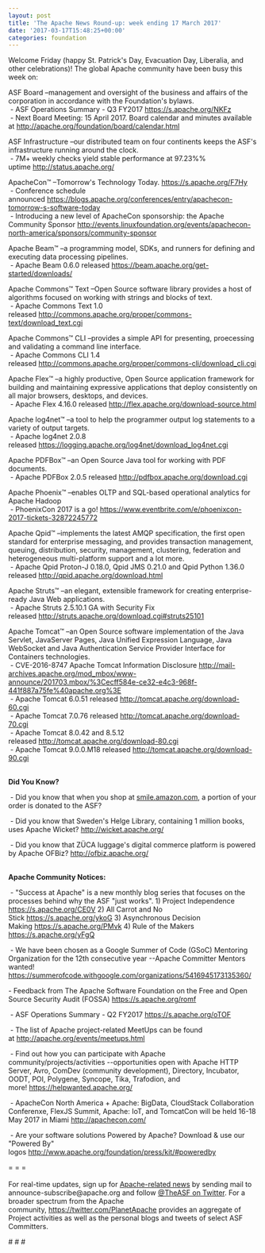 ```yaml
---
layout: post
title: 'The Apache News Round-up: week ending 17 March 2017'
date: '2017-03-17T15:48:25+00:00'
categories: foundation
---
```

<p>Welcome Friday (happy St. Patrick's Day, Evacuation Day, Liberalia, and other celebrations)! The global Apache community have been busy this week on:</p> 
  <div> 
    <p>ASF Board –management and oversight of the business and affairs of the corporation in accordance with the Foundation's bylaws.<br />&nbsp;- ASF Operations Summary - Q3 FY2017 <a href="https://s.apache.org/NKFz">https://s.apache.org/NKFz</a> <br />&nbsp;- Next Board Meeting: 15 April 2017. Board calendar and minutes available at&nbsp;<a href="http://apache.org/foundation/board/calendar.html">http://apache.org/foundation/board/calendar.html</a></p> 
    <p>ASF Infrastructure –our distributed team on four continents keeps the ASF's infrastructure running around the clock.<br />&nbsp;- 7M+ weekly checks yield stable performance at 97.23%% uptime&nbsp;<a href="http://status.apache.org/">http://status.apache.org/</a></p> 
  </div> 
  <div> 
    <p><a href="http://status.apache.org/"></a>ApacheCon™ –Tomorrow's Technology Today.&nbsp;<a href="https://s.apache.org/F7Hy">https://s.apache.org/F7Hy</a><br />&nbsp;- Conference schedule announced&nbsp;<a href="https://blogs.apache.org/conferences/entry/apachecon-tomorrow-s-software-today">https://blogs.apache.org/conferences/entry/apachecon-tomorrow-s-software-today</a><br />&nbsp;-&nbsp;Introducing a new level of ApacheCon sponsorship: the Apache Community Sponsor&nbsp;<a href="http://events.linuxfoundation.org/events/apachecon-north-america/sponsors/community-sponsor">http://events.linuxfoundation.org/events/apachecon-north-america/sponsors/community-sponsor</a></p> 
    <p>Apache Beam™ –a programming model, SDKs, and runners for defining and executing data processing pipelines.<br />&nbsp;- Apache Beam 0.6.0 released&nbsp;<a href="https://beam.apache.org/get-started/downloads/">https://beam.apache.org/get-started/downloads/</a></p> 
    <p>Apache Commons™ Text –Open Source software library provides a host of algorithms focused on working with strings and blocks of text.<br />&nbsp;- Apache Commons Text 1.0 released&nbsp;<a href="http://commons.apache.org/proper/commons-text/download_text.cgi">http://commons.apache.org/proper/commons-text/download_text.cgi</a></p> 
    <p>Apache Commons™ CLI –provides a simple API for presenting, proecessing and validating a command line interface.<br />&nbsp;- Apache Commons CLI 1.4 released&nbsp;<a href="http://commons.apache.org/proper/commons-cli/download_cli.cgi">http://commons.apache.org/proper/commons-cli/download_cli.cgi</a></p> 
    <p>Apache Flex™ –a highly productive, Open Source application framework for building and maintaining expressive applications that deploy consistently on all major browsers, desktops, and devices.<br />&nbsp;- Apache Flex 4.16.0 released <a href="http://flex.apache.org/download-source.html">http://flex.apache.org/download-source.html</a> </p> 
    <p>Apache log4net™ –a tool to help the programmer output log statements to a variety of output targets. <br />&nbsp;- Apache log4net 2.0.8 released&nbsp;<a href="https://logging.apache.org/log4net/download_log4net.cgi">https://logging.apache.org/log4net/download_log4net.cgi</a></p> 
    <p>Apache PDFBox™ –an Open Source Java tool for working with PDF documents.<br />&nbsp;- Apache PDFBox 2.0.5 released&nbsp;<a href="http://pdfbox.apache.org/download.cgi">http://pdfbox.apache.org/download.cgi</a></p> 
    <p>Apache Phoenix™ –enables OLTP and SQL-based operational analytics for Apache Hadoop<br />&nbsp;- PhoenixCon 2017 is a go! <a href="https://www.eventbrite.com/e/phoenixcon-2017-tickets-32872245772">https://www.eventbrite.com/e/phoenixcon-2017-tickets-32872245772</a></p> 
    <p>Apache Qpid™ –implements the latest AMQP specification, the first open standard for enterprise messaging, and provides transaction management, queuing, distribution, security, management, clustering, federation and heterogeneous multi-platform support and a lot more.<br />&nbsp;- Apache Qpid Proton-J 0.18.0, Qpid JMS 0.21.0 and Qpid Python 1.36.0 released&nbsp;<a href="http://qpid.apache.org/download.html">http://qpid.apache.org/download.html</a></p> 
    <p>Apache Struts™ –an elegant, extensible framework for creating enterprise-ready Java Web applications. <br />&nbsp;- Apache Struts 2.5.10.1 GA with Security Fix released&nbsp;<a href="http://struts.apache.org/download.cgi#struts25101">http://struts.apache.org/download.cgi#struts25101</a></p> 
    <p>Apache Tomcat™ –an Open Source software implementation of the Java Servlet, JavaServer Pages, Java Unified Expression Language, Java WebSocket and Java Authentication Service Provider Interface for Containers technologies.<br />&nbsp;- CVE-2016-8747 Apache Tomcat Information Disclosure&nbsp;<a href="http://mail-archives.apache.org/mod_mbox/www-announce/201703.mbox/%3Cecff584e-ce32-e4c3-968f-441f887a75fe%40apache.org%3E">http://mail-archives.apache.org/mod_mbox/www-announce/201703.mbox/%3Cecff584e-ce32-e4c3-968f-441f887a75fe%40apache.org%3E</a><br />&nbsp;- Apache Tomcat 6.0.51 released&nbsp;<a href="http://tomcat.apache.org/download-60.cgi">http://tomcat.apache.org/download-60.cgi</a><br />&nbsp;- Apache Tomcat 7.0.76 released&nbsp;<a href="http://tomcat.apache.org/download-70.cgi">http://tomcat.apache.org/download-70.cgi</a><br />&nbsp;- Apache Tomcat 8.0.42 and 8.5.12 released&nbsp;<a href="http://tomcat.apache.org/download-80.cgi">http://tomcat.apache.org/download-80.cgi</a><br />&nbsp;-&nbsp;Apache Tomcat 9.0.0.M18 released&nbsp;<a href="http://tomcat.apache.org/download-90.cgi">http://tomcat.apache.org/download-90.cgi</a><br /><br /></p> 
    <p><strong>Did You Know?</strong></p> 
    <p><a href="http://qpid.apache.org/download.html"></a></p>&nbsp;- Did you know that when you shop at <a href="https://smile.amazon.com/">smile.amazon.com</a>, a portion of your order is donated to the ASF?&nbsp;<br /> 
    <p>&nbsp;- Did you know that Sweden's Helge Library, containing 1 million books, uses Apache Wicket?&nbsp;<a href="http://wicket.apache.org/">http://wicket.apache.org/</a></p> 
    <p>&nbsp;- Did you know that ZÜCA luggage's digital commerce platform is powered by Apache OFBiz?&nbsp;<a href="http://ofbiz.apache.org/">http://ofbiz.apache.org/</a></p> 
    <p><strong><br />Apache Community Notices:</strong></p> 
  </div> 
  <div> 
    <p>&nbsp;- &quot;Success at Apache&quot; is a new monthly blog series that focuses on the processes behind why the ASF &quot;just works&quot;. 1) Project Independence <a href="https://s.apache.org/CE0V">https://s.apache.org/CE0V</a>&nbsp;2) All Carrot and No Stick&nbsp;<a href="https://s.apache.org/ykoG">https://s.apache.org/ykoG</a>&nbsp;3)&nbsp;Asynchronous Decision Making&nbsp;<a href="https://s.apache.org/PMvk">https://s.apache.org/PMvk</a>&nbsp;4)&nbsp;Rule of the Makers <a href="https://s.apache.org/yFgQ">https://s.apache.org/yFgQ</a></p> 
    <p>&nbsp;- We have been chosen as a Google Summer of Code (GSoC) Mentoring Organization for the 12th consecutive year --Apache Committer Mentors wanted! <a href="https://summerofcode.withgoogle.com/organizations/5416945173135360/">https://summerofcode.withgoogle.com/organizations/5416945173135360/</a> </p> 
    <p>- Feedback from The Apache Software Foundation on the Free and Open Source Security Audit (FOSSA) <a href="https://s.apache.org/romf">https://s.apache.org/romf</a></p> 
    <p>&nbsp;- ASF Operations Summary - Q2 FY2017 <a href="https://s.apache.org/oTOF">https://s.apache.org/oTOF</a></p> 
    <div> 
      <p>&nbsp;- The list of Apache project-related MeetUps can be found at&nbsp;<a href="http://apache.org/events/meetups.html">http://apache.org/events/meetups.html</a></p> 
      <p>&nbsp;- Find out how you can participate with Apache community/projects/activities --opportunities open with&nbsp;Apache HTTP Server,&nbsp;Avro, ComDev (community development), Directory, Incubator, OODT, POI, Polygene, Syncope, Tika, Trafodion, and more!&nbsp;<a href="https://helpwanted.apache.org/">https://helpwanted.apache.org/</a></p> 
    </div> 
    <p>&nbsp;- ApacheCon North America + Apache: BigData, CloudStack Collaboration Conferenxe, FlexJS Summit, Apache: IoT, and TomcatCon will be held 16-18 May 2017 in Miami <a href="http://apachecon.com/">http://apachecon.com/</a></p> 
    <p>&nbsp;- Are your software solutions Powered by Apache? Download &amp; use our &quot;Powered By&quot; logos&nbsp;<a href="http://www.apache.org/foundation/press/kit/#poweredby">http://www.apache.org/foundation/press/kit/#poweredby</a></p> 
    <div>= = =</div> 
    <div><br /></div> 
    <div>For real-time updates, sign up for <a href="http://apache.org/foundation/mailinglists.html#foundation-announce">Apache-related news</a> by sending mail to announce-subscribe@apache.org and follow <a href="https://twitter.com/TheASF">@TheASF on Twitter</a>. For a broader spectrum from the Apache community,&nbsp;<a href="http://s.apache.org/landsend">https://twitter.com/PlanetApache</a> provides an aggregate of Project activities as well as the personal blogs and tweets of select ASF Committers.</div> 
  </div> 
  <p># # #</p>
